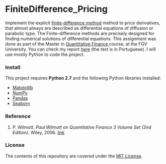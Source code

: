 FiniteDifference_Pricing
==================

Implement the explicit [finite-difference method](https://en.wikipedia.org/wiki/Finite_difference_method) method to price derivatives, that almost always are described as differential equations of diffusion or parabolic type. The Finite-difference methods are precisely designed for finding numerical solutions of differential equations. This assignment was done as part of the Master in [Quantitative Finance ](http://eesp.fgv.br/ensino/mestrado-profissional/economia/area-financas-quantitativas) course, at the FGV University. You can check my report <a href="https://nbviewer.jupyter.org/github/ucaiado/FiniteDifference_Pricing/blob/master/UiraCaiadoEx02.ipynb" target="_blank">here</a> (the text is in Portuguese). I will use mostly Python to code the project.


### Install
This project requires **Python 2.7** and the following Python libraries installed:

- [Matplotlib](http://matplotlib.org/)
- [NumPy](http://www.numpy.org/)
- [Pandas](http://pandas.pydata.org)
- [Seaborn](https://web.stanford.edu/~mwaskom/software/seaborn/)


### Reference
1. P. Wilmott.  *Paul Wilmott on Quantitative Finance 3 Volume Set (2nd Edition)*. Wiley, 2006. [*link*](https://books.google.com.br/books/about/Paul_Wilmott_on_Quantitative_Finance.html?id=zdLDAQAAQBAJ&redir_esc=y&hl=en)


### License
The contents of this repository are covered under the [MIT License](LICENSE).

